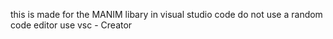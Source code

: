 this is made for the MANIM libary in
visual studio code do not use a random
code editor use vsc - Creator
